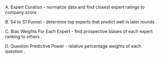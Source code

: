 
A. Expert Curation - normalize data and find closest expert ratings to company score .

B. S4 to S1 Funnel - determine top experts that predict well in later rounds .

C. Bias Weights For Each Expert - find prospective biases of each expert ranking to others .

D. Question Predictive Power - relative percentage weights of each question .

